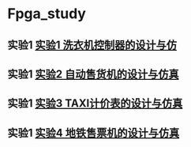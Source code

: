 # Fpga_study
## 实验1  [实验1  洗衣机控制器的设计与仿](https://github.com/ashuihui/Fpga_study/blob/master/%E5%AE%9E%E9%AA%8C1%20%20%E5%85%A8%E8%87%AA%E5%8A%A8%E6%B4%97%E8%A1%A3%E6%9C%BA%E6%8E%A7%E5%88%B6%E5%99%A8%E7%9A%84%E8%AE%BE%E8%AE%A1%E4%B8%8E%E4%BB%BF%E7%9C%9F.md)
## 实验1  [实验2  自动售货机的设计与仿真](https://github.com/ashuihui/Fpga_study/blob/master/%E5%AE%9E%E9%AA%8C2%20%20%E8%87%AA%E5%8A%A8%E5%94%AE%E8%B4%A7%E6%9C%BA%E7%9A%84%E8%AE%BE%E8%AE%A1%E4%B8%8E%E4%BB%BF%E7%9C%9F.doc)
## 实验1  [实验3  TAXI计价表的设计与仿真](https://github.com/ashuihui/Fpga_study/blob/master/%E5%AE%9E%E9%AA%8C3%20%20TAXI%E8%AE%A1%E4%BB%B7%E8%A1%A8%E7%9A%84%E8%AE%BE%E8%AE%A1%E4%B8%8E%E4%BB%BF%E7%9C%9F.doc)
## 实验1  [实验4  地铁售票机的设计与仿真](ttps://github.com/ashuihui/Fpga_study/blob/master/%E5%AE%9E%E9%AA%8C4%20%20%E5%9C%B0%E9%93%81%E5%94%AE%E7%A5%A8%E6%9C%BA%E7%9A%84%E8%AE%BE%E8%AE%A1%E4%B8%8E%E4%BB%BF%E7%9C%9F.doc)
